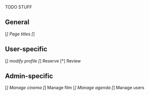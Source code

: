 TODO STUFF

## General ##
[*] Page titles
[*] 


## User-specific ##
[*] modify profile
[*] Reserve
[*] Review


## Admin-specific ##
[*] Manage cinema
[*] Manage film
[*] Manage agenda
[*] Manage users